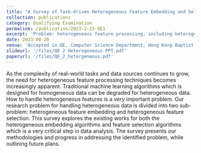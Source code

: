```yaml
---
title: "A Survey of Task-driven Heterogeneous Feature Embedding and Selection"
collection: publications
category: Qualifying Examination
permalink: /publication/2023-2-23-QE1
excerpt: 'Problem: heterogeneous feature processing, including heterogeneous feature embedding and heterogeneous feature selection.'
date: 2023-08-20
venue: 'Accepted in QE, Computer Science Department, Hong Kong Baptist University'
slideurl: '/files/QE 2 Heterogeneous PPT.pdf'
paperurl: '/files/QE_2_hetergeneous.pdf'
---
```


As the complexity of real-world tasks and data sources continues to grow, the need for heterogeneous feature processing techniques becomes increasingly apparent. Traditional machine learning algorithms which is designed for homogeneous data can be degraded for heterogeneous data. How to handle heterogeneous features is a very important problem. Our research problem for handling heterogeneous data is divided into two sub-problem: heterogeneous feature embedding and heterogeneous feature selection. This survey explores the existing works for both the heterogeneous embedding algorithms and feature selection algorithms which is a very critical step in data analysis. The survey presents our methodologies and progress in addressing the identified problem, while outlining future plans.